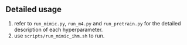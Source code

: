## Detailed usage
1. refer to ```run_mimic.py```, ```run_m4.py``` and ```run_pretrain.py``` for the detailed description of each hyperparameter.
2. use ```scripts/run_mimic_ihm.sh``` to run.



